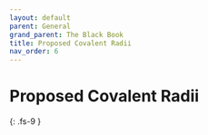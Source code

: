 ```yaml
---
layout: default
parent: General
grand_parent: The Black Book
title: Proposed Covalent Radii
nav_order: 6
---
```


# Proposed Covalent Radii
{: .fs-9 }
